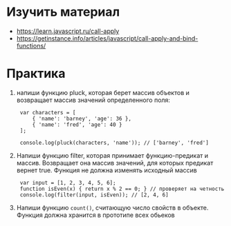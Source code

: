# Изучить материал

+ https://learn.javascript.ru/call-apply
+ https://getinstance.info/articles/javascript/call-apply-and-bind-functions/

# Практика

1) напиши функцию pluck, которая берет массив объектов и возвращает массив значений определенного поля:

        var characters = [
            { 'name': 'barney', 'age': 36 },
            { 'name': 'fred', 'age': 40 }
        ];

        console.log(pluck(characters, 'name')); // ['barney', 'fred']

2) Напиши функцию filter, которая принимает функцию-предикат и массив. Возвращает она массив значений, для которых предикат вернет true. Функция не должна изменять исходный массив

        var input = [1, 2, 3, 4, 5, 6];
        function isEven(x) { return x % 2 == 0; } // проверяет на четность
        console.log(filter(input, isEven)); // [2, 4, 6]

 

3) Напиши функцию `count()`, считающую число свойств в объекте. Функция должна хранится в прототипе всех обьеков